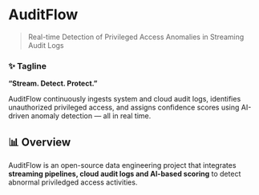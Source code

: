 # AuditFlow
> Real-time Detection of Privileged Access Anomalies in Streaming Audit Logs

### ✨ Tagline

**“Stream. Detect. Protect.”**

AuditFlow continuously ingests system and cloud audit logs, identifies unauthorized privileged access, and assigns confidence scores using AI-driven anomaly detection — all in real time.

## 📊 Overview

AuditFlow is an open-source data engineering project that integrates **streaming pipelines, cloud audit logs and AI-based scoring** to detect abnormal priviledged access activities.
